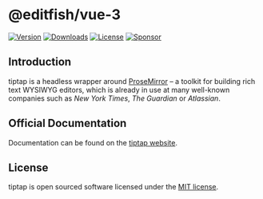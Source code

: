 # @editfish/vue-3
[![Version](https://img.shields.io/npm/v/@editfish/vue-3.svg?label=version)](https://www.npmjs.com/package/@editfish/vue-3)
[![Downloads](https://img.shields.io/npm/dm/@editfish/vue-3.svg)](https://npmcharts.com/compare/tiptap?minimal=true)
[![License](https://img.shields.io/npm/l/@editfish/vue-3.svg)](https://www.npmjs.com/package/@editfish/vue-3)
[![Sponsor](https://img.shields.io/static/v1?label=Sponsor&message=%E2%9D%A4&logo=GitHub)](https://github.com/sponsors/ueberdosis)

## Introduction
tiptap is a headless wrapper around [ProseMirror](https://ProseMirror.net) – a toolkit for building rich text WYSIWYG editors, which is already in use at many well-known companies such as *New York Times*, *The Guardian* or *Atlassian*.

## Official Documentation
Documentation can be found on the [tiptap website](https://tiptap.dev).

## License
tiptap is open sourced software licensed under the [MIT license](https://github.com/ueberdosis/tiptap/blob/main/LICENSE.md).
